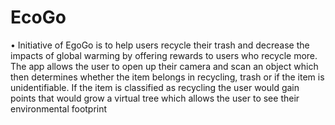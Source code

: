 # EcoGo
•	Initiative of EgoGo is to help users recycle their trash and decrease the impacts of global warming by offering rewards to users who recycle more. The app allows the user to open up their camera and scan an object which then determines whether the item belongs in recycling, trash or if the item is unidentifiable. If the item is classified as recycling the user would gain points that would grow a virtual tree which allows the user to see their environmental footprint
